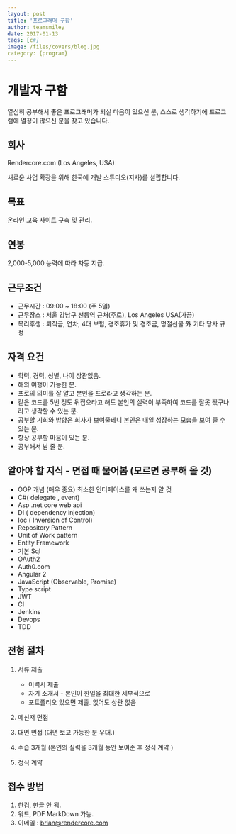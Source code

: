 ```yaml
---
layout: post
title: '프로그래머 구함' 
author: teamsmiley 
date: 2017-01-13
tags: [c#]
image: /files/covers/blog.jpg
category: {program}
---
```


# 개발자 구함

열심히 공부해서 좋은 프로그래머가 되실 마음이 있으신 분, 스스로 생각하기에 프로그램에 열정이 많으신 분을 찾고 있습니다. 

## 회사 

Rendercore.com (Los Angeles, USA)

새로운 사업 확장을 위해 한국에 개발 스튜디오(지사)를 설립합니다. 

## 목표 

온라인 교육 사이트 구축 및 관리.

## 연봉 

2,000-5,000 능력에 따라 차등 지급.

## 근무조건

* 근무시간 : 09:00 ~ 18:00 (주 5일)
* 근무장소 : 서울 강남구 선릉역 근처(주로), Los Angeles USA(가끔)
* 복리후생 : 퇴직금, 연차, 4대 보험, 경조휴가 및 경조금, 명절선물 外 기타 당사 규정

## 자격 요건 

* 학력, 경력, 성별, 나이 상관없음. 
* 해외 여행이 가능한 분.
* 프로의 의미를 잘 알고 본인을 프로라고 생각하는 분.
* 같은 코드를 5번 정도 뒤집으라고 해도 본인의 실력이 부족하여 코드를 잘못 짰구나 라고 생각할 수 있는 분. 
* 공부할 기회와 방향은 회사가 보여줄테니 본인은 매일 성장하는 모습을 보여 줄 수 있는 분.
* 항상 공부할 마음이 있는 분.
* 공부해서 남 줄 분.



## 알아야 할 지식 - 면접 때 물어봄 (모르면 공부해 올 것)

* OOP 개념 (매우 중요) 최소한 인터페이스를 왜 쓰는지 알 것 
* C#( delegate , event)
* Asp .net core web api 
* DI ( dependency injection)
* Ioc ( Inversion of Control)
* Repository Pattern 
* Unit of Work pattern 
* Entity Framework 
* 기본 Sql 
* OAuth2
* Auth0.com
* Angular 2
* JavaScript (Observable, Promise)
* Type script
* JWT
* CI 
* Jenkins
* Devops
* TDD

## 전형 절차 

  1. 서류 제출 
        *  이력서 제출 
        *  자기 소개서 - 본인이 한일을 최대한 세부적으로
        *  포트폴리오 있으면 제출. 없어도 상관 없음

  1. 메신저 면접  
  2. 대면 면접  (대면 보고 가능한 분 우대.) 
  3. 수습 3개월 (본인의 실력을 3개월 동안 보여준 후 정식 계약 ) 
  4. 정식 계약 

## 접수 방법 
  1. 한컴, 한글 안 됨.  
  3. 워드, PDF MarkDown 가능.
  2. 이메일 : brian@rendercore.com 


